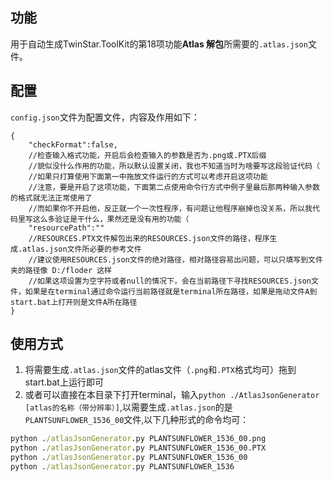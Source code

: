 ## 功能
用于自动生成TwinStar.ToolKit的第18项功能**Atlas 解包**所需要的`.atlas.json`文件。



## 配置
`config.json`文件为配置文件，内容及作用如下：
```json5
{
    "checkFormat":false,
    //检查输入格式功能，开启后会检查输入的参数是否为.png或.PTX后缀
    //貌似没什么作用的功能，所以默认设置关闭，我也不知道当时为啥要写这段验证代码（
    //如果只打算使用下面第一中拖放文件运行的方式可以考虑开启这项功能
    //注意，要是开启了这项功能，下面第二点使用命令行方式中例子里最后那两种输入参数的格式就无法正常使用了
    //而如果你不开启他，反正就一个一次性程序，有问题让他程序崩掉也没关系，所以我代码里写这么多验证是干什么，果然还是没有用的功能（
    "resourcePath":""
    //RESOURCES.PTX文件解包出来的RESOURCES.json文件的路径，程序生成.atlas.json文件所必要的参考文件
    //建议使用RESOURCES.json文件的绝对路径，相对路径容易出问题，可以只填写到文件夹的路径像 D:/floder 这样
    //如果这项设置为空字符或者null的情况下，会在当前路径下寻找RESOURCES.json文件，如果是在terminal通过命令运行当前路径就是terminal所在路径，如果是拖动文件A到start.bat上打开则是文件A所在路径
}
```




## 使用方式
1. 将需要生成`.atlas.json`文件的atlas文件（`.png`和`.PTX`格式均可）拖到start.bat上运行即可
2. 或者可以直接在本目录下打开terminal，输入`python ./AtlasJsonGenerator [atlas的名称（带分辨率）]`,以需要生成`.atlas.json`的是`PLANTSUNFLOWER_1536_00`文件,以下几种形式的命令均可：
```cmd
python ./atlasJsonGenerator.py PLANTSUNFLOWER_1536_00.png
python ./atlasJsonGenerator.py PLANTSUNFLOWER_1536_00.PTX
python ./atlasJsonGenerator.py PLANTSUNFLOWER_1536_00
python ./atlasJsonGenerator.py PLANTSUNFLOWER_1536
```
